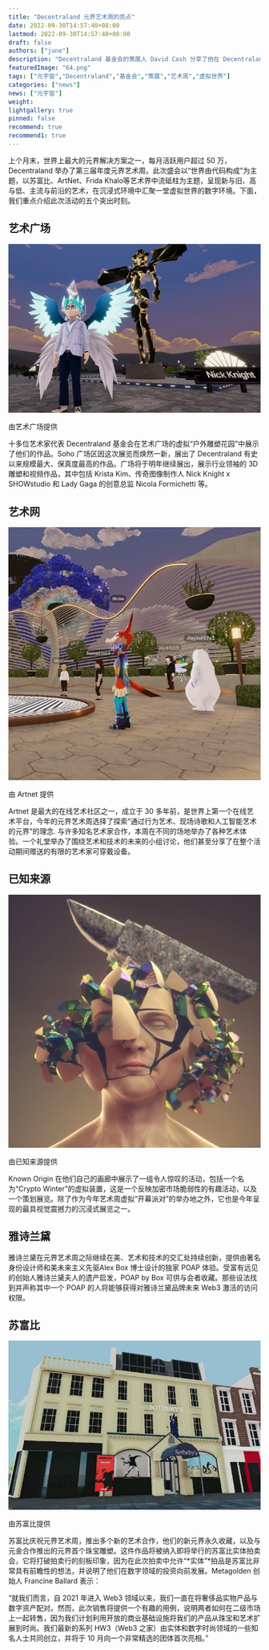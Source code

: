 ```yaml
---
title: "Decentraland 元界艺术周的亮点"
date: 2022-09-30T14:57:40+08:00
lastmod: 2022-09-30T14:57:40+08:00
draft: false
authors: ["june"]
description: "Decentraland 基金会的策展人 David Cash 分享了他在 Decentraland 年度 Metaverse 艺术周上的个人亮点。"
featuredImage: "64.png"
tags: ["元宇宙","Decentraland","基金会","策展","艺术周","虚拟世界"]
categories: ["news"]
news: ["元宇宙"]
weight: 
lightgallery: true
pinned: false
recommend: true
recommend1: true
---
```




上个月末，世界上最大的元界解决方案之一，每月活跃用户超过 50 万，Decentraland 举办了第三届年度元界艺术周。此次盛会以“世界由代码构成”为主题，以苏富比、ArtNet、Frida Khalo等艺术界中流砥柱为主题，呈现新与旧、高与低、主流与前沿的艺术，在沉浸式环境中汇聚一堂虚拟世界的数字环境。下面，我们重点介绍此次活动的五个突出时刻。



## 艺术广场

![Decentraland 元界艺术周的亮点](65.jpg)

由艺术广场提供



十多位艺术家代表 Decentraland 基金会在艺术广场的虚拟“户外雕塑花园”中展示了他们的作品。Soho 广场区因这次展览而焕然一新，展出了 Decentraland 有史以来规模最大、保真度最高的作品。广场将于明年继续展出，展示行业领袖的 3D 雕塑和视频作品，其中包括 Krista Kim、传奇图像制作人 Nick Knight x SHOWstudio 和 Lady Gaga 的创意总监 Nicola Formichetti 等。



## 艺术网

![Decentraland 元界艺术周的亮点](66.jpg)

由 Artnet 提供



Artnet 是最大的在线艺术社区之一，成立于 30 多年前，是世界上第一个在线艺术平台，今年的元界艺术周选择了探索“通过行为艺术、现场诗歌和人工智能艺术的元界”的理念. 与许多知名艺术家合作，本周在不同的场地举办了各种艺术体验。一个礼堂举办了围绕艺术和技术的未来的小组讨论，他们甚至分享了在整个活动期间赠送的有限的艺术家可穿戴设备。



## 已知来源

![Decentraland 元界艺术周的亮点](67.jpg)

由已知来源提供



Known Origin 在他们自己的画廊中展示了一组令人惊叹的活动，包括一个名为“Crypto Winter”的虚拟装置，这是一个反映加密市场脆弱性的有趣活动，以及一个策划展览。除了作为今年艺术周虚拟“开幕派对”的举办地之外，它也是今年呈现的最具视觉震撼力的沉浸式展览之一。 



## 雅诗兰黛

雅诗兰黛在元界艺术周之际继续在美、艺术和技术的交汇处持续创新，提供由著名身份设计师和美未来主义先驱Alex Box 博士设计的独家 POAP 体验。受富有远见的创始人雅诗兰黛夫人的遗产启发，POAP by Box 可供与会者收藏。那些设法找到并声称其中一个 POAP 的人将能够获得对雅诗兰黛品牌未来 Web3 激活的访问权限。



## 苏富比

![Decentraland 元界艺术周的亮点](68.jpg)

由苏富比提供



苏富比庆祝元界艺术周，推出多个新的艺术合作，他们的新元界永久收藏，以及与元金合作推出的元界首个珠宝雕塑。这件作品将被纳入即将举行的苏富比实体拍卖会，它将打破拍卖行的刻板印象，因为在此次拍卖中允许“*实体”*拍品是苏富比非常具有前瞻性的想法，并说明了他们在数字领域的投资向前发展。Metagolden 创始人 Francine Ballard 表示： 

“就我们而言，自 2021 年进入 Web3 领域以来，我们一直在将奢侈品实物产品与数字资产配对。然而，此次销售将提供一个有趣的用例，说明两者如何在二级市场上一起转售，因为我们计划利用开放的商业基础设施将我们的产品从珠宝和艺术扩展到时尚。我们最新的系列 HW3（Web3 之家）由实体和数字时尚领域的一些知名人士共同创立，并将于 10 月向一个非常精选的团体首次亮相。”